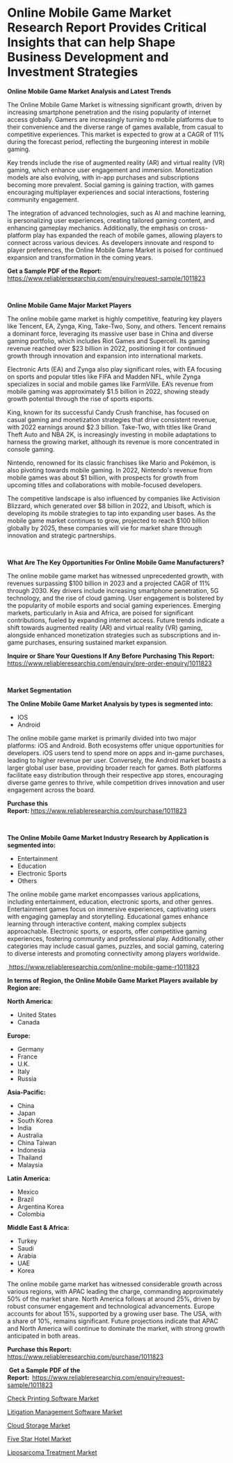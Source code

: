 <p><h1>Online Mobile Game Market Research Report Provides Critical Insights that can help Shape Business Development and Investment Strategies</h1></p><p><strong>Online Mobile Game Market Analysis and Latest Trends</strong></p>
<p><p>The Online Mobile Game Market is witnessing significant growth, driven by increasing smartphone penetration and the rising popularity of internet access globally. Gamers are increasingly turning to mobile platforms due to their convenience and the diverse range of games available, from casual to competitive experiences. This market is expected to grow at a CAGR of 11% during the forecast period, reflecting the burgeoning interest in mobile gaming. </p><p>Key trends include the rise of augmented reality (AR) and virtual reality (VR) gaming, which enhance user engagement and immersion. Monetization models are also evolving, with in-app purchases and subscriptions becoming more prevalent. Social gaming is gaining traction, with games encouraging multiplayer experiences and social interactions, fostering community engagement. </p><p>The integration of advanced technologies, such as AI and machine learning, is personalizing user experiences, creating tailored gaming content, and enhancing gameplay mechanics. Additionally, the emphasis on cross-platform play has expanded the reach of mobile games, allowing players to connect across various devices. As developers innovate and respond to player preferences, the Online Mobile Game Market is poised for continued expansion and transformation in the coming years.</p></p>
<p><strong>Get a Sample PDF of the Report:&nbsp;</strong> <a href="https://www.reliableresearchiq.com/enquiry/request-sample/1011823?utm_campaign=1834&utm_medium=2&utm_source=Github&utm_content=ia&utm_term=06032025&utm_id=online-mobile-game">https://www.reliableresearchiq.com/enquiry/request-sample/1011823</a></p>
<p>&nbsp;</p>
<p><strong>Online Mobile Game Major Market Players</strong></p>
<p><p>The online mobile game market is highly competitive, featuring key players like Tencent, EA, Zynga, King, Take-Two, Sony, and others. Tencent remains a dominant force, leveraging its massive user base in China and diverse gaming portfolio, which includes Riot Games and Supercell. Its gaming revenue reached over $23 billion in 2022, positioning it for continued growth through innovation and expansion into international markets.</p><p>Electronic Arts (EA) and Zynga also play significant roles, with EA focusing on sports and popular titles like FIFA and Madden NFL, while Zynga specializes in social and mobile games like FarmVille. EA’s revenue from mobile gaming was approximately $1.5 billion in 2022, showing steady growth potential through the rise of sports esports.</p><p>King, known for its successful Candy Crush franchise, has focused on casual gaming and monetization strategies that drive consistent revenue, with 2022 earnings around $2.3 billion. Take-Two, with titles like Grand Theft Auto and NBA 2K, is increasingly investing in mobile adaptations to harness the growing market, although its revenue is more concentrated in console gaming.</p><p>Nintendo, renowned for its classic franchises like Mario and Pokémon, is also pivoting towards mobile gaming. In 2022, Nintendo's revenue from mobile games was about $1 billion, with prospects for growth from upcoming titles and collaborations with mobile-focused developers.</p><p>The competitive landscape is also influenced by companies like Activision Blizzard, which generated over $8 billion in 2022, and Ubisoft, which is developing its mobile strategies to tap into expanding user bases. As the mobile game market continues to grow, projected to reach $100 billion globally by 2025, these companies will vie for market share through innovation and strategic partnerships.</p></p>
<p>&nbsp;</p>
<p><strong>What Are The Key Opportunities For Online Mobile Game Manufacturers?</strong></p>
<p><p>The online mobile game market has witnessed unprecedented growth, with revenues surpassing $100 billion in 2023 and a projected CAGR of 11% through 2030. Key drivers include increasing smartphone penetration, 5G technology, and the rise of cloud gaming. User engagement is bolstered by the popularity of mobile esports and social gaming experiences. Emerging markets, particularly in Asia and Africa, are poised for significant contributions, fueled by expanding internet access. Future trends indicate a shift towards augmented reality (AR) and virtual reality (VR) gaming, alongside enhanced monetization strategies such as subscriptions and in-game purchases, ensuring sustained market expansion.</p></p>
<p><strong>Inquire or Share Your Questions If Any Before Purchasing This Report:</strong> <a href="https://www.reliableresearchiq.com/enquiry/pre-order-enquiry/1011823?utm_campaign=1834&utm_medium=2&utm_source=Github&utm_content=ia&utm_term=06032025&utm_id=online-mobile-game">https://www.reliableresearchiq.com/enquiry/pre-order-enquiry/1011823</a></p>
<p>&nbsp;</p>
<p><strong>Market Segmentation</strong></p>
<p><strong>The Online Mobile Game Market Analysis by types is segmented into:</strong></p>
<p><ul><li>IOS</li><li>Android</li></ul></p>
<p><p>The online mobile game market is primarily divided into two major platforms: iOS and Android. Both ecosystems offer unique opportunities for developers. iOS users tend to spend more on apps and in-game purchases, leading to higher revenue per user. Conversely, the Android market boasts a larger global user base, providing broader reach for games. Both platforms facilitate easy distribution through their respective app stores, encouraging diverse game genres to thrive, while competition drives innovation and user engagement across the board.</p></p>
<p><strong>Purchase this Report:&nbsp;</strong><a href="https://www.reliableresearchiq.com/purchase/1011823?utm_campaign=1834&utm_medium=2&utm_source=Github&utm_content=ia&utm_term=06032025&utm_id=online-mobile-game">https://www.reliableresearchiq.com/purchase/1011823</a></p>
<p>&nbsp;</p>
<p><strong>The Online Mobile Game Market Industry Research by Application is segmented into:</strong></p>
<p><ul><li>Entertainment</li><li>Education</li><li>Electronic Sports</li><li>Others</li></ul></p>
<p><p>The online mobile game market encompasses various applications, including entertainment, education, electronic sports, and other genres. Entertainment games focus on immersive experiences, captivating users with engaging gameplay and storytelling. Educational games enhance learning through interactive content, making complex subjects approachable. Electronic sports, or esports, offer competitive gaming experiences, fostering community and professional play. Additionally, other categories may include casual games, puzzles, and social gaming, catering to diverse interests and promoting connectivity among players worldwide.</p></p>
<p><a href="https://www.reliableresearchiq.com/online-mobile-game-r1011823?utm_campaign=1834&utm_medium=2&utm_source=Github&utm_content=ia&utm_term=06032025&utm_id=online-mobile-game">&nbsp;https://www.reliableresearchiq.com/online-mobile-game-r1011823</a></p>
<p><strong>In terms of Region, the Online Mobile Game Market Players available by Region are:</strong></p>
<p>
    <p> <strong> North America: </strong>
        <ul>
            <li>United States</li>
            <li>Canada</li>
        </ul>
        </p> 
    <p> <strong> Europe: </strong>
        <ul>
            <li>Germany</li>
            <li>France</li>
            <li>U.K.</li>
            <li>Italy</li>
            <li>Russia</li>
        </ul>
        </p> 
    <p> <strong> Asia-Pacific: </strong>
        <ul>
            <li>China</li>
            <li>Japan</li>
            <li>South Korea</li>
            <li>India</li>
            <li>Australia</li>
            <li>China Taiwan</li>
            <li>Indonesia</li>
            <li>Thailand</li>
            <li>Malaysia</li>
        </ul>
        </p> 
    <p> <strong> Latin America: </strong>
        <ul>
            <li>Mexico</li>
            <li>Brazil</li>
            <li>Argentina Korea</li>
            <li>Colombia</li>
        </ul>
        </p> 
    <p> <strong> Middle East & Africa: </strong>
        <ul>
            <li>Turkey</li>
            <li>Saudi</li>
            <li>Arabia</li>
            <li>UAE</li>
            <li>Korea</li>
        </ul>
    </p>
    </p>
<p><p>The online mobile game market has witnessed considerable growth across various regions, with APAC leading the charge, commanding approximately 50% of the market share. North America follows at around 25%, driven by robust consumer engagement and technological advancements. Europe accounts for about 15%, supported by a growing user base. The USA, with a share of 10%, remains significant. Future projections indicate that APAC and North America will continue to dominate the market, with strong growth anticipated in both areas.</p></p>
<p><strong>Purchase this Report: </strong><a href="https://www.reliableresearchiq.com/purchase/1011823?utm_campaign=1834&utm_medium=2&utm_source=Github&utm_content=ia&utm_term=06032025&utm_id=online-mobile-game">https://www.reliableresearchiq.com/purchase/1011823</a></p>
<p>&nbsp;<strong>Get a Sample PDF of the Report:&nbsp;&nbsp;</strong><a href="https://www.reliableresearchiq.com/enquiry/request-sample/1011823?utm_campaign=1834&utm_medium=2&utm_source=Github&utm_content=ia&utm_term=06032025&utm_id=online-mobile-game">https://www.reliableresearchiq.com/enquiry/request-sample/1011823</a></p>
<p><strong></strong></p>
<p><p><a href="https://github.com/negrocybul4w/Market-Research-Report-List-1/blob/main/check-printing-software-market.md?utm_campaign=1834&utm_medium=2&utm_source=Github&utm_content=ia&utm_term=06032025&utm_id=online-mobile-game">Check Printing Software Market</a></p><p><a href="https://github.com/myongfranzcs/Market-Research-Report-List-1/blob/main/litigation-management-software-market.md?utm_campaign=1834&utm_medium=2&utm_source=Github&utm_content=ia&utm_term=06032025&utm_id=online-mobile-game">Litigation Management Software Market</a></p><p><a href="https://github.com/biandnikelrs/Market-Research-Report-List-1/blob/main/cloud-storage-market.md?utm_campaign=1834&utm_medium=2&utm_source=Github&utm_content=ia&utm_term=06032025&utm_id=online-mobile-game">Cloud Storage Market</a></p><p><a href="https://github.com/lonanweaseh4/Market-Research-Report-List-1/blob/main/five-star-hotel-market.md?utm_campaign=1834&utm_medium=2&utm_source=Github&utm_content=ia&utm_term=06032025&utm_id=online-mobile-game">Five Star Hotel Market</a></p><p><a href="https://github.com/tentandyik/Market-Research-Report-List-1/blob/main/liposarcoma-treatment-market.md?utm_campaign=1834&utm_medium=2&utm_source=Github&utm_content=ia&utm_term=06032025&utm_id=online-mobile-game">Liposarcoma Treatment Market</a></p></p>